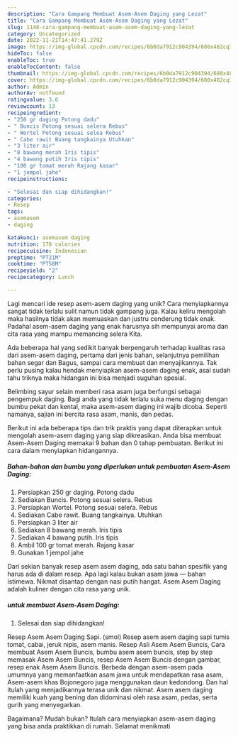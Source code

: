 ```yaml
---
description: "Cara Gampang Membuat Asem-Asem Daging yang Lezat"
title: "Cara Gampang Membuat Asem-Asem Daging yang Lezat"
slug: 1148-cara-gampang-membuat-asem-asem-daging-yang-lezat
category: Uncategorized
date: 2022-11-21T14:47:41.279Z
image: https://img-global.cpcdn.com/recipes/6b0da7912c904394/680x482cq70/asem-asem-daging-foto-resep-utama.jpg
hideToc: false
enableToc: true
enableTocContent: false
thumbnail: https://img-global.cpcdn.com/recipes/6b0da7912c904394/680x482cq70/asem-asem-daging-foto-resep-utama.jpg
cover: https://img-global.cpcdn.com/recipes/6b0da7912c904394/680x482cq70/asem-asem-daging-foto-resep-utama.jpg
author: Admin
authorAv: notfound
ratingvalue: 3.6
reviewcount: 13
recipeingredient:
- "250 gr daging Potong dadu"
- " Buncis Potong sesuai selera Rebus"
- " Wortel Potong sesuai selea Rebus"
- " Cabe rawit Buang tangkainya Utuhkan"
- "3 liter air"
- "8 bawang merah Iris tipis"
- "4 bawang putih Iris tipis"
- "100 gr tomat merah Rajang kasar"
- "1 jempol jahe"
recipeinstructions:

- "Selesai dan siap dihidangkan!"
categories:
- Resep
tags:
- asemasem
- daging

katakunci: asemasem daging 
nutrition: 178 calories
recipecuisine: Indonesian
preptime: "PT21M"
cooktime: "PT58M"
recipeyield: "2"
recipecategory: Lunch

---
```





Lagi mencari ide resep asem-asem daging yang unik? Cara menyiapkannya sangat tidak terlalu sulit namun tidak gampang juga. Kalau keliru mengolah maka hasilnya tidak akan memuaskan dan justru cenderung tidak enak. Padahal asem-asem daging yang enak harusnya sih mempunyai aroma dan cita rasa yang mampu memancing selera Kita.





Ada beberapa hal yang sedikit banyak berpengaruh terhadap kualitas rasa dari asem-asem daging, pertama dari jenis bahan, selanjutnya pemilihan bahan segar dan Bagus, sampai cara membuat dan menyajikannya. Tak perlu pusing kalau hendak menyiapkan asem-asem daging enak,      asal sudah tahu triknya maka hidangan ini bisa menjadi suguhan spesial.














Belimbing sayur selain memberi rasa asam juga berfungsi sebagai pengempuk daging. Bagi anda yang tidak terlalu suka menu daging dengan bumbu pekat dan kental, maka asem-asem daging ini wajib dicoba. Seperti namanya, sajian ini bercita rasa asam, manis, dan pedas.






Berikut ini ada beberapa tips dan trik praktis yang dapat diterapkan untuk mengolah asem-asem daging yang siap dikreasikan. Anda bisa membuat Asem-Asem Daging memakai 9 bahan dan 0 tahap pembuatan. Berikut ini cara dalam menyiapkan hidangannya.

<!--inarticleads1-->

##### Bahan-bahan dan bumbu yang diperlukan untuk pembuatan Asem-Asem Daging:

1. Persiapkan 250 gr daging. Potong dadu
1. Sediakan  Buncis. Potong sesuai selera. Rebus
1. Persiapkan  Wortel. Potong sesuai seleŕa. Rebus
1. Sediakan  Cabe rawit. Buang tangkainya. Utuhkan
1. Persiapkan 3 liter air
1. Sediakan 8 bawang merah. Iris tipis
1. Sediakan 4 bawang putih. Iris tipis
1. Ambil 100 gr tomat merah. Rajang kasar
1. Gunakan 1 jempol jahe


Dari sekian banyak resep asem asem daging, ada satu bahan spesifik yang harus ada di dalam resep. Apa lagi kalau bukan asam jawa — bahan istimewa. Nikmat disantap dengan nasi putih hangat. Asem Asem Daging adalah kuliner dengan cita rasa yang unik. 

<!--inarticleads2-->

#####  untuk membuat Asem-Asem Daging:


1. Selesai dan siap dihidangkan!

Resep Asem Asem Daging Sapi. (smol) Resep asem asem daging sapi tumis tomat, cabai, jeruk nipis, asem manis. Resep Asli Asem Asem Buncis, Cara membuat Asem Asem Buncis, bumbu asem asem buncis, step by step memasak Asem Asem Buncis, resep Asem Asem Buncis dengan gambar, resep enak Asem Asem Buncis. Berbeda dengan asem-asem pada umumnya yang memanfaatkan asam jawa untuk mendapatkan rasa asam, Asem-asem khas Bojonegoro juga menggunakan daun kedondong. Dan hal itulah yang menjadikannya terasa unik dan nikmat. Asem asem daging memiliki kuah yang bening dan didominasi oleh rasa asam, pedas, serta gurih yang menyegarkan. 

Bagaimana? Mudah bukan? Itulah cara menyiapkan asem-asem daging yang bisa anda praktikkan di rumah. Selamat menikmati
